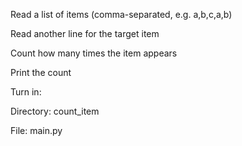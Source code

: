 Read a list of items (comma-separated, e.g. a,b,c,a,b)

Read another line for the target item

Count how many times the item appears

Print the count

Turn in:

Directory: count_item

File: main.py
